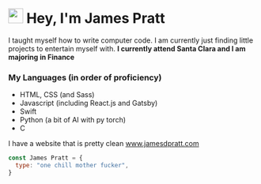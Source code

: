 # <img src="https://raw.githubusercontent.com/MartinHeinz/MartinHeinz/master/wave.gif" width="30px"> Hey, I'm James Pratt
I taught myself how to write computer code. I am currently just finding little projects to entertain myself with.
**I currently attend Santa Clara and I am majoring in Finance**

### My Languages (in order of proficiency)
* HTML, CSS (and Sass)
* Javascript (including React.js and Gatsby)
* Swift
* Python (a bit of AI with py torch)
* C


I have a website that is pretty clean www.jamesdpratt.com


```javascript
const James Pratt = {
  type: "one chill mother fucker",
}
```
